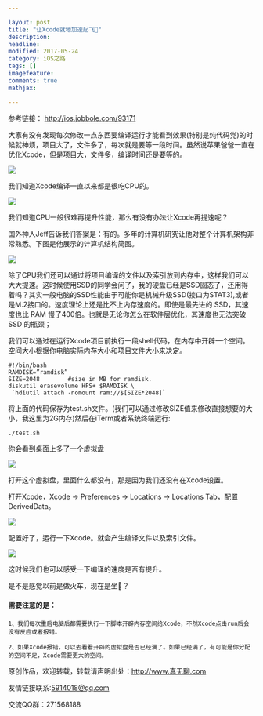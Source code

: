 ```yaml
---

layout: post
title: "让Xcode就地加速起飞🚀"
description: 
headline: 
modified: 2017-05-24
category: iOS之路
tags: []
imagefeature: 
comments: true
mathjax: 

---
```


参考链接： <http://ios.jobbole.com/93171>

大家有没有发现每次修改一点东西要编译运行才能看到效果(特别是纯代码党)的时候就神烦，项目大了，文件多了，每次就是要等一段时间。虽然说苹果爸爸一直在优化Xcode，但是项目大，文件多，编译时间还是要等的。

![](http://oapglm9vz.bkt.clouddn.com/1495615311.png )

我们知道Xcode编译一直以来都是很吃CPU的。

![](http://oapglm9vz.bkt.clouddn.com/1495615263.png )

我们知道CPU一般很难再提升性能，那么有没有办法让Xcode再提速呢？

国外神人Jeff告诉我们答案是：有的。多年的计算机研究让他对整个计算机架构非常熟悉。下图是他展示的计算机结构简图。

![](http://oapglm9vz.bkt.clouddn.com/1495614921.png )

除了CPU我们还可以通过将项目编译的文件以及索引放到内存中，这样我们可以大大提速。这时候使用SSD的同学会问了，我的硬盘已经是SSD固态了，还用得着吗？其实一般电脑的SSD性能由于可能你是机械升级SSD(接口为STAT3),或者是M.2接口的。速度理论上还是比不上内存速度的。即使是最先进的 SSD，其速度也比 RAM 慢了400倍。也就是无论你怎么在软件层优化，其速度也无法突破 SSD 的瓶颈；

我们可以通过在运行Xcode项目前执行一段shell代码，在内存中开辟一个空间。空间大小根据你电脑实际内存大小和项目文件大小来决定。

	#!/bin/bash
	RAMDISK=”ramdisk”
	SIZE=2048        #size in MB for ramdisk.
	diskutil erasevolume HFS+ $RAMDISK \
     `hdiutil attach -nomount ram://$[SIZE*2048]`
     
将上面的代码保存为test.sh文件。(我们可以通过修改SIZE值来修改直接想要的大小，我这里为2G内存)然后在iTerm或者系统终端运行:
	
	./test.sh

你会看到桌面上多了一个虚拟盘

![](http://oapglm9vz.bkt.clouddn.com/1495614571.png )

打开这个虚拟盘，里面什么都没有，那是因为我们还没有在Xcode设置。

打开Xcode，Xcode -> Preferences -> Locations -> Locations Tab，配置 DerivedData。

![](http://oapglm9vz.bkt.clouddn.com/1495614651.png )

配置好了，运行一下Xcode。就会产生编译文件以及索引文件。

![](http://oapglm9vz.bkt.clouddn.com/1495614797.png )

这时候我们也可以感受一下编译的速度是否有提升。

是不是感觉以前是做火车，现在是坐🚀？

#### 需要注意的是：

	1、我们每次重启电脑后都需要执行一下脚本开辟内存空间给Xcode，不然Xcode点击run后会没有反应或者报错。
	
	2、如果Xcode报错，可以去看看开辟的虚拟盘是否已经满了。如果已经满了，有可能是你分配的空间不足，Xcode需要更大的空间。


原创作品，欢迎转载，转载请声明出处：<http://www.真无聊.com>
 
友情链接联系:5914018@qq.com
 
交流QQ群：271568188
